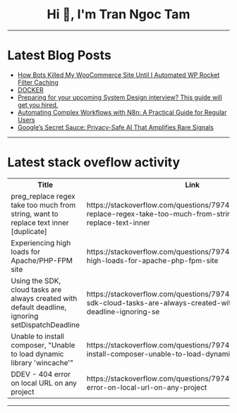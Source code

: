 <h1 align="center">Hi 👋, I'm Tran Ngoc Tam</h1>

---

# Latest Blog Posts 
<!-- BLOG-POST-LIST:START -->
- [How Bots Killed My WooCommerce Site Until I Automated WP Rocket Filter Caching](https://dev.to/trueqap/how-bots-killed-my-woocommerce-site-until-i-automated-wp-rocket-filter-caching-1ba0)
- [DOCKER](https://dev.to/datawithsarah/docker-3pk0)
- [Preparing for your upcoming System Design interview? This guide will get you hired.](https://dev.to/fahimulhaq/preparing-for-your-upcoming-system-design-interview-this-guide-will-get-you-hired-18ha)
- [Automating Complex Workflows with N8n: A Practical Guide for Regular Users](https://dev.to/onlineproxy/automating-complex-workflows-with-n8n-a-practical-guide-for-regular-users-479f)
- [Google’s Secret Sauce: Privacy-Safe AI That Amplifies Rare Signals](https://dev.to/aiwithapex/googles-secret-sauce-privacy-safe-ai-that-amplifies-rare-signals-2mce)
<!-- BLOG-POST-LIST:END -->

---

# Latest stack oveflow activity
<table>
  <tr><th>Title</th><th>Link</th></tr>
  <!-- STACKOVERFLOW:START --><tr><td>preg_replace regex take too much from string, want to replace text inner [duplicate]</td><td>https://stackoverflow.com/questions/79747389/preg-replace-regex-take-too-much-from-string-want-to-replace-text-inner</td></tr><tr><td>Experiencing high loads for Apache/PHP-FPM site</td><td>https://stackoverflow.com/questions/79747383/experiencing-high-loads-for-apache-php-fpm-site</td></tr><tr><td>Using the SDK, cloud tasks are always created with default deadline, ignoring setDispatchDeadline</td><td>https://stackoverflow.com/questions/79746978/using-the-sdk-cloud-tasks-are-always-created-with-default-deadline-ignoring-se</td></tr><tr><td>Unable to install composer, &quot;Unable to load dynamic library &#39;wincache&#39;&quot;</td><td>https://stackoverflow.com/questions/79746953/unable-to-install-composer-unable-to-load-dynamic-library-wincache</td></tr><tr><td>DDEV - 404 error on local URL on any project</td><td>https://stackoverflow.com/questions/79746868/ddev-404-error-on-local-url-on-any-project</td></tr><!-- STACKOVERFLOW:END -->
</table>

---


